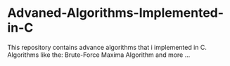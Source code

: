 # Advaned-Algorithms-Implemented-in-C
This repository contains advance algorithms that i implemented in C. Algorithms like the: Brute-Force Maxima Algorithm and more ...
